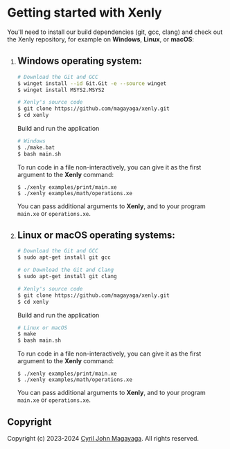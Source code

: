 # Getting started with Xenly

You'll need to install our build dependencies (git, gcc, clang) and check out the Xenly repository, for example on **Windows**, **Linux**, or **macOS**:

1. ## Windows operating system:

   ```bash
   # Download the Git and GCC
   $ winget install --id Git.Git -e --source winget
   $ winget install MSYS2.MSYS2
   ```

   ```bash
   # Xenly's source code
   $ git clone https://github.com/magayaga/xenly.git
   $ cd xenly
   ```

   Build and run the application
   
   ```bash
   # Windows
   $ ./make.bat
   $ bash main.sh
   ```

   To run code in a file non-interactively, you can give it as the first argument to the **Xenly** command:

   ```shell
   $ ./xenly examples/print/main.xe
   $ ./xenly examples/math/operations.xe
   ```

   You can pass additional arguments to **Xenly**, and to your program `main.xe` or `operations.xe`.

2. ## Linux or macOS operating systems:

   ```bash
   # Download the Git and GCC
   $ sudo apt-get install git gcc

   # or Download the Git and Clang
   $ sudo apt-get install git clang
   ```

   ```bash
   # Xenly's source code
   $ git clone https://github.com/magayaga/xenly.git
   $ cd xenly
   ```

   Build and run the application
   
   ```bash
   # Linux or macOS
   $ make
   $ bash main.sh
   ```

   To run code in a file non-interactively, you can give it as the first argument to the **Xenly** command:

   ```shell
   $ ./xenly examples/print/main.xe
   $ ./xenly examples/math/operations.xe
   ```

   You can pass additional arguments to **Xenly**, and to your program `main.xe` or `operations.xe`.

## Copyright

Copyright (c) 2023-2024 [Cyril John Magayaga](https://github.com/magayaga). All rights reserved.
